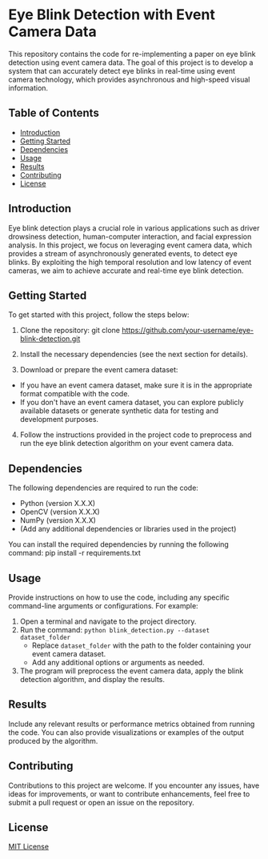 # Eye Blink Detection with Event Camera Data

This repository contains the code for re-implementing a paper on eye blink detection using event camera data. The goal of this project is to develop a system that can accurately detect eye blinks in real-time using event camera technology, which provides asynchronous and high-speed visual information.

## Table of Contents
- [Introduction](#introduction)
- [Getting Started](#getting-started)
- [Dependencies](#dependencies)
- [Usage](#usage)
- [Results](#results)
- [Contributing](#contributing)
- [License](#license)

## Introduction

Eye blink detection plays a crucial role in various applications such as driver drowsiness detection, human-computer interaction, and facial expression analysis. In this project, we focus on leveraging event camera data, which provides a stream of asynchronously generated events, to detect eye blinks. By exploiting the high temporal resolution and low latency of event cameras, we aim to achieve accurate and real-time eye blink detection.

## Getting Started

To get started with this project, follow the steps below:

1. Clone the repository:
git clone https://github.com/your-username/eye-blink-detection.git


2. Install the necessary dependencies (see the next section for details).

3. Download or prepare the event camera dataset:
- If you have an event camera dataset, make sure it is in the appropriate format compatible with the code.
- If you don't have an event camera dataset, you can explore publicly available datasets or generate synthetic data for testing and development purposes.

4. Follow the instructions provided in the project code to preprocess and run the eye blink detection algorithm on your event camera data.

## Dependencies

The following dependencies are required to run the code:

- Python (version X.X.X)
- OpenCV (version X.X.X)
- NumPy (version X.X.X)
- (Add any additional dependencies or libraries used in the project)

You can install the required dependencies by running the following command:
pip install -r requirements.txt


## Usage

Provide instructions on how to use the code, including any specific command-line arguments or configurations. For example:

1. Open a terminal and navigate to the project directory.
2. Run the command: `python blink_detection.py --dataset dataset_folder`
   - Replace `dataset_folder` with the path to the folder containing your event camera dataset.
   - Add any additional options or arguments as needed.
3. The program will preprocess the event camera data, apply the blink detection algorithm, and display the results.

## Results

Include any relevant results or performance metrics obtained from running the code. You can also provide visualizations or examples of the output produced by the algorithm.

## Contributing

Contributions to this project are welcome. If you encounter any issues, have ideas for improvements, or want to contribute enhancements, feel free to submit a pull request or open an issue on the repository.

## License

[MIT License](LICENSE)

